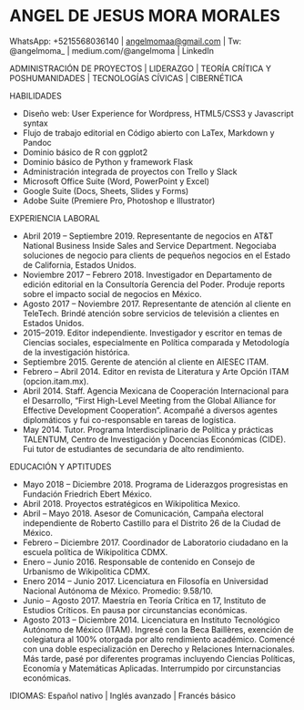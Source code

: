 # ANGEL DE JESUS MORA MORALES

WhatsApp: +5215568036140 | angelmomaa@gmail.com | Tw: @angelmoma_ | medium.com/@angelmoma | LinkedIn

ADMINISTRACIÓN DE PROYECTOS | LIDERAZGO | TEORÍA CRÍTICA Y POSHUMANIDADES | TECNOLOGÍAS CÍVICAS | CIBERNÉTICA

HABILIDADES
- Diseño web: User Experience for Wordpress, HTML5/CSS3 y Javascript syntax
- Flujo de trabajo editorial en Código abierto con LaTex, Markdown y Pandoc
- Dominio básico de R con ggplot2
- Dominio básico de Python y framework Flask
- Administración integrada de proyectos con Trello y Slack
- Microsoft Office Suite (Word, PowerPoint y Excel)
- Google Suite (Docs, Sheets, Slides y Forms)
- Adobe Suite (Premiere Pro, Photoshop e Illustrator)

EXPERIENCIA LABORAL
- Abril 2019 – Septiembre 2019. Representante de negocios en AT&T National Business Inside Sales and Service Department. Negociaba soluciones de negocio para clients de pequeños negocios en el Estado de California, Estados Unidos.
- Noviembre 2017 – Febrero 2018. Investigador en Departamento de edición editorial en la Consultoría Gerencia del Poder. Produje reports sobre el impacto social de negocios en México.
- Agosto 2017 – Noviembre 2017. Representante de atención al cliente en TeleTech. Brindé atención sobre servicios de televisión a clientes en Estados Unidos.
- 2015–2019. Editor independiente. Investigador y escritor en temas de Ciencias sociales, especialmente en Política comparada y Metodología de la investigación histórica.
- Septiembre 2015. Gerente de atención al cliente en AIESEC ITAM.
- Febrero – Abril 2014. Editor en revista de Literatura y Arte Opción ITAM (opcion.itam.mx).
- Abril 2014. Staff. Agencia Mexicana de Cooperación Internacional para el Desarrollo, “First High-Level Meeting from the Global Alliance for Effective Development Cooperation”. Acompañé a diversos agentes diplomáticos y fui co-responsable en tareas de logística.
- May 2014. Tutor. Programa Interdisciplinario de Política y prácticas TALENTUM, Centro de Investigación y Docencias Económicas (CIDE). Fui tutor de estudiantes de secundaria de alto rendimiento.

EDUCACIÓN Y APTITUDES
- Mayo 2018 – Diciembre 2018. Programa de Liderazgos progresistas en Fundación Friedrich Ebert México.
- Abril 2018. Proyectos estratégicos en Wikipolitica Mexico.
- Abril – Mayo 2018. Asesor de Comunicación, Campaña electoral independiente de Roberto Castillo para el Distrito 26 de la Ciudad de México.
- Febrero – Diciembre 2017. Coordinador de Laboratorio ciudadano en la escuela política de Wikipolitica CDMX.
- Enero – Junio 2016. Responsable de contenido en Consejo de Urbanismo de Wikipolitica CDMX.
- Enero 2014 – Junio 2017. Licenciatura en Filosofía en Universidad Nacional Autónoma de México. Promedio: 9.58/10.
- Junio – Agosto 2017. Maestría en Teoría Crítica en 17, Instituto de Estudios Críticos. En pausa por circunstancias económicas.
- Agosto 2013 – Diciembre 2014. Licenciatura en Instituto Tecnológico Autónomo de México (ITAM). Ingresé con la Beca Baillères, exención de colegiatura al 100% otorgada por alto rendimiento académico. Comencé con una doble especialización en Derecho y Relaciones Internacionales. Más tarde, pasé por diferentes programas incluyendo Ciencias Políticas, Economía y Matemáticas Aplicadas. Interrumpido por circunstancias económicas.

IDIOMAS: Español nativo | Inglés avanzado | Francés básico 
